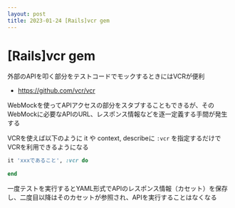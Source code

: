 ```yaml
---
layout: post
title: 2023-01-24 [Rails]vcr gem
---
```


# [Rails]vcr gem

外部のAPIを叩く部分をテストコードでモックするときにはVCRが便利

- https://github.com/vcr/vcr

WebMockを使ってAPIアクセスの部分をスタブすることもできるが、そのWebMockに必要なAPIのURL、レスポンス情報などを逐一定義する手間が発生する

VCRを使えば以下のように it や context, describeに `:vcr` を指定するだけでVCRを利用できるようになる

```ruby
it 'xxxであること', :vcr do
  
end
```

一度テストを実行するとYAML形式でAPIのレスポンス情報（カセット）を保存し、二度目以降はそのカセットが参照され、APIを実行することはなくなる
